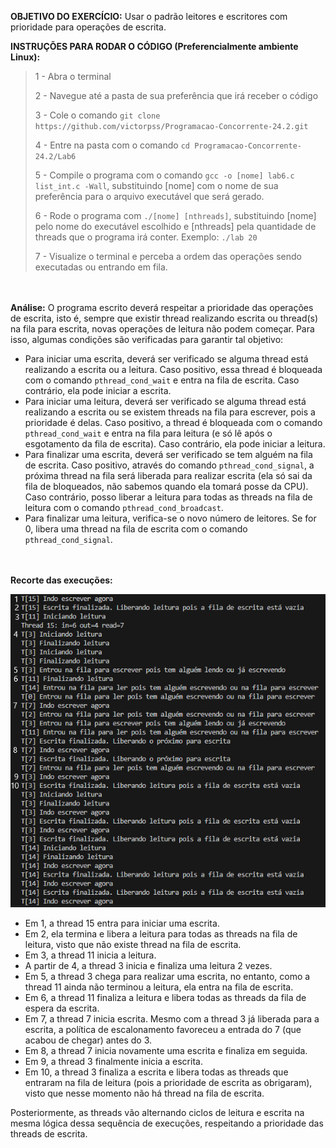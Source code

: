 **OBJETIVO DO EXERCÍCIO:** Usar o padrão leitores e escritores com prioridade para operações de escrita.

**INSTRUÇÕES PARA RODAR O CÓDIGO (Preferencialmente ambiente Linux):**

>1 - Abra o terminal
>
>2 - Navegue até a pasta de sua preferência que irá receber o código 
>
>3 - Cole o comando ```git clone https://github.com/victorpss/Programacao-Concorrente-24.2.git```
>
>4 - Entre na pasta com o comando ```cd Programacao-Concorrente-24.2/Lab6```
>
>5 - Compile o programa com o comando ```gcc -o [nome] lab6.c list_int.c -Wall```, substituindo [nome] com o nome de sua preferência para o arquivo executável que será gerado.
>
>6 - Rode o programa com ```./[nome] [nthreads]```, substituindo [nome] pelo nome do executável escolhido e [nthreads] pela quantidade de threads que o programa irá conter. Exemplo: ```./lab 20```
>
>7 - Visualize o terminal e perceba a ordem das operações sendo executadas ou entrando em fila.

<br></br>
**Análise:** O programa escrito deverá respeitar a prioridade das operações de escrita, isto é, sempre que existir thread realizando escrita ou thread(s) na fila para escrita, novas operações de leitura não podem começar. Para isso, algumas condições são verificadas para garantir tal objetivo:
- Para iniciar uma escrita, deverá ser verificado se alguma thread está realizando a escrita ou a leitura. Caso positivo, essa thread é bloqueada com o comando ```pthread_cond_wait``` e entra na fila de escrita. Caso contrário, ela pode iniciar a escrita.
- Para iniciar uma leitura, deverá ser verificado se alguma thread está realizando a escrita ou se existem threads na fila para escrever, pois a prioridade é delas. Caso positivo, a thread é bloqueada com o comando ```pthread_cond_wait``` e entra na fila para leitura (e só lê após o esgotamento da fila de escrita). Caso contrário, ela pode iniciar a leitura.
- Para finalizar uma escrita, deverá ser verificado se tem alguém na fila de escrita. Caso positivo, através do comando ```pthread_cond_signal```, a próxima thread na fila será liberada para realizar escrita (ela só sai da fila de bloqueados, não sabemos quando ela tomará posse da CPU). Caso contrário, posso liberar a leitura para todas as threads na fila de leitura com o comando ```pthread_cond_broadcast```.
- Para finalizar uma leitura, verifica-se o novo número de leitores. Se for 0, libera uma thread na fila de escrita com o comando ```pthread_cond_signal```.

<br></br>
**Recorte das execuções:**

![Print do terminal](terminal.png)
- Em 1, a thread 15 entra para iniciar uma escrita.
- Em 2, ela termina e libera a leitura para todas as threads na fila de leitura, visto que não existe thread na fila de escrita.
- Em 3, a thread 11 inicia a leitura.
- A partir de 4, a thread 3 inicia e finaliza uma leitura 2 vezes.
- Em 5, a thread 3 chega para realizar uma escrita, no entanto, como a thread 11 ainda não terminou a leitura, ela entra na fila de escrita.
- Em 6, a thread 11 finaliza a leitura e libera todas as threads da fila de espera da escrita.
- Em 7, a thread 7 inicia escrita. Mesmo com a thread 3 já liberada para a escrita, a política de escalonamento favoreceu a entrada do 7 (que acabou de chegar) antes do 3.
- Em 8, a thread 7 inicia novamente uma escrita e finaliza em seguida.
- Em 9, a thread 3 finalmente inicia a escrita.
- Em 10, a thread 3 finaliza a escrita e libera todas as threads que entraram na fila de leitura (pois a prioridade de escrita as obrigaram), visto que nesse momento não há thread na fila de escrita.

Posteriormente, as threads vão alternando ciclos de leitura e escrita na mesma lógica dessa sequência de execuções, respeitando a prioridade das threads de escrita.
